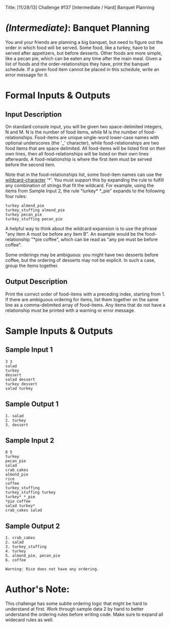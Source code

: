 Title: [11/28/13] Challenge #137 [Intermediate / Hard] Banquet Planning

# [](#IntermediateIcon) *(Intermediate)*: Banquet Planning

You and your friends are planning a big banquet, but need to figure out the order in which food will be served. Some food, like a turkey, have to be served after appetizers, but before desserts. Other foods are more simple, like a pecan pie, which can be eaten any time after the main meal. Given a list of foods and the order-relationships they have, print the banquet schedule. If a given food item cannot be placed in this schedule, write an error message for it.

# Formal Inputs & Outputs
## Input Description

On standard console input, you will be given two space-delimited integers, N and M. N is the number of food items, while M is the number of food-relationships. Food-items are unique single-word lower-case names with optional underscores (the '_' character), while food-relationships are two food items that are space delimited. All food-items will be listed first on their own lines, then all food-relationships will be listed on their own lines afterwards. A food-relationship is where the first item must be served before the second item.

Note that in the food-relationships list, some food-item names can use the [wildcard-character](http://en.wikipedia.org/wiki/Wildcard_character) '\*'. You must support this by expanding the rule to fulfill any combination of strings that fit the wildcard. For example, using the items from Sample Input 2, the rule "turkey\* \*_pie" expands to the following four rules:

    turkey almond_pie
    turkey_stuffing almond_pie
    turkey pecan_pie
    turkey_stuffing pecan_pie

A helpful way to think about the wildcard expansion is to use the phrase "any item A must be before any item B". An example would be the food-relationship "\*pie coffee", which can be read as "any pie must be before coffee".

Some orderings may be ambiguous: you might have two desserts before coffee, but the ordering of desserts may not be explicit. In such a case, group the items together.

## Output Description

Print the correct order of food-items with a preceding index, starting from 1. If there are ambiguous ordering for items, list them together on the same line as a comma-delimited array of food-items. Any items that do not have a relationship must be printed with a warning or error message.

# Sample Inputs & Outputs
## Sample Input 1

    3 3
    salad
    turkey
    dessert
    salad dessert
    turkey dessert
    salad turkey

## Sample Output 1

    1. salad
    2. turkey
    3. dessert

## Sample Input 2

    8 5
    turkey
    pecan_pie
    salad
    crab_cakes
    almond_pie
    rice
    coffee
    turkey_stuffing
    turkey_stuffing turkey
    turkey* *_pie
    *pie coffee
    salad turkey*
    crab_cakes salad

## Sample Output 2

    1. crab_cakes
    2. salad
    3. turkey_stuffing
    4. turkey
    5. almond_pie, pecan_pie
    6. coffee
    
    Warning: Rice does not have any ordering.

# Author's Note:

This challenge has some subtle ordering logic that might be hard to understand at first. Work through sample data 2 by hand to better understand the ordering rules before writing code. Make sure to expand all widecard rules as well.